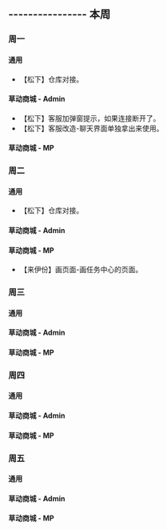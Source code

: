 ## ---------------- 本周

### 周一
#### 通用
* 【松下】仓库对接。
#### 草动商城 - Admin
* 【松下】客服加弹窗提示，如果连接断开了。
* 【松下】客服改造-聊天界面单独拿出来使用。
#### 草动商城 - MP

### 周二
#### 通用
* 【松下】仓库对接。
#### 草动商城 - Admin
#### 草动商城 - MP
* 【来伊份】画页面-画任务中心的页面。

### 周三
#### 通用
#### 草动商城 - Admin
#### 草动商城 - MP

### 周四
#### 通用
#### 草动商城 - Admin
#### 草动商城 - MP

### 周五
#### 通用
#### 草动商城 - Admin
#### 草动商城 - MP
